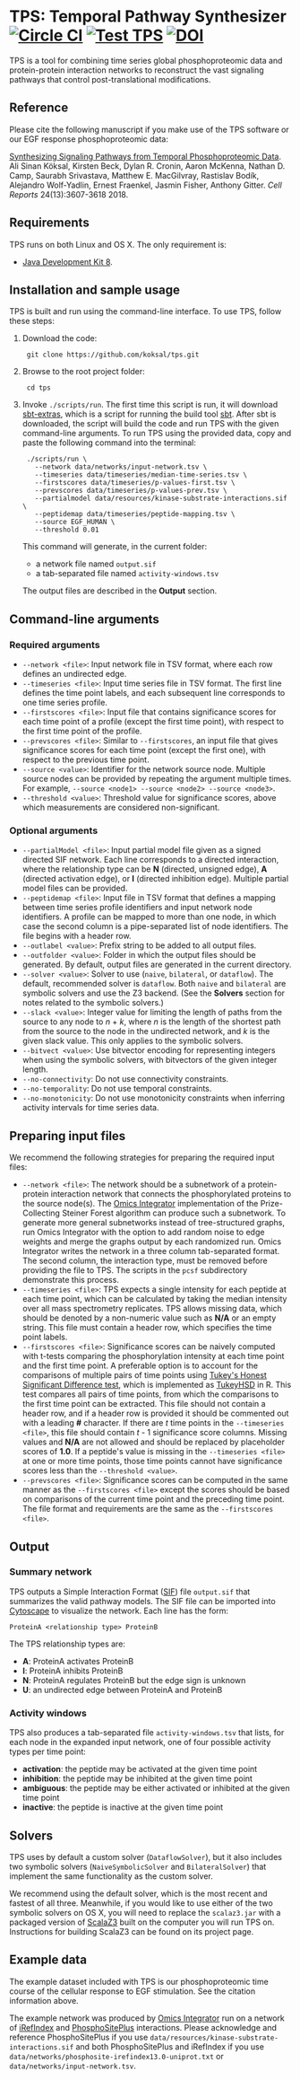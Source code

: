   [Cytoscape]: http://www.cytoscape.org/
  [iRefIndex]: http://irefindex.org/
  [Java Development Kit 8]: http://www.oracle.com/technetwork/java/javase/downloads/jdk8-downloads-2133151.html
  [Omics Integrator]: http://fraenkel.mit.edu/omicsintegrator
  [PhosphoSitePlus]: http://www.phosphosite.org/
  [sbt]: https://github.com/sbt/sbt
  [sbt-extras]: https://github.com/paulp/sbt-extras
  [ScalaZ3]: https://github.com/epfl-lara/ScalaZ3
  [SIF]: http://wiki.cytoscape.org/Cytoscape_User_Manual/Network_Formats
  [Tukey's Honest Significant Difference test]: https://en.wikipedia.org/wiki/Tukey%27s_range_test
  [TukeyHSD]: https://stat.ethz.ch/R-manual/R-patched/library/stats/html/TukeyHSD.html

# TPS: Temporal Pathway Synthesizer [![Circle CI](https://circleci.com/gh/koksal/tps.svg?style=svg)](https://circleci.com/gh/koksal/tps) [![Test TPS](https://github.com/gitter-lab/tps/actions/workflows/test.yml/badge.svg)](https://github.com/gitter-lab/tps/actions/workflows/test.yml) [![DOI](https://zenodo.org/badge/DOI/10.5281/zenodo.1215178.svg)](https://doi.org/10.5281/zenodo.1215178)


TPS is a tool for combining time series global phosphoproteomic data and
protein-protein interaction networks to reconstruct the vast signaling pathways
that control post-translational modifications.

## Reference

Please cite the following manuscript if you make use of the TPS software or our
EGF response phosphoproteomic data:

[Synthesizing Signaling Pathways from Temporal Phosphoproteomic Data](https://doi.org/10.1016/j.celrep.2018.08.085).
Ali Sinan Köksal, Kirsten Beck, Dylan R. Cronin, Aaron McKenna, Nathan D. Camp, Saurabh Srivastava, Matthew E. MacGilvray, Rastislav Bodík, Alejandro Wolf-Yadlin, Ernest Fraenkel, Jasmin Fisher, Anthony Gitter.
*Cell Reports* 24(13):3607-3618 2018.

## Requirements

TPS runs on both Linux and OS X. The only requirement is:
* [Java Development Kit 8].

## Installation and sample usage

TPS is built and run using the command-line interface. To use TPS, follow these
steps:

1. Download the code:

        git clone https://github.com/koksal/tps.git
2. Browse to the root project folder:

        cd tps
3. Invoke `./scripts/run`. The first time this script is run, it will download
   [sbt-extras], which is a script for running the build tool [sbt]. After sbt
   is downloaded, the script will build the code and run TPS with the given
   command-line arguments. To run TPS using the provided data, copy and paste
   the following command into the terminal:

        ./scripts/run \
          --network data/networks/input-network.tsv \
          --timeseries data/timeseries/median-time-series.tsv \
          --firstscores data/timeseries/p-values-first.tsv \
          --prevscores data/timeseries/p-values-prev.tsv \
          --partialmodel data/resources/kinase-substrate-interactions.sif \
          --peptidemap data/timeseries/peptide-mapping.tsv \
          --source EGF_HUMAN \
          --threshold 0.01
   This command will generate, in the current folder:
   - a network file named `output.sif`
   - a tab-separated file named `activity-windows.tsv`

   The output files are described in the **Output** section.

## Command-line arguments

### Required arguments

- `--network <file>`: Input network file in TSV format, where each row defines an undirected edge.
- `--timeseries <file>`: Input time series file in TSV format. The first line defines the time point labels, and each subsequent line corresponds to one time series profile.
- `--firstscores <file>`: Input file that contains significance scores for each time point of a profile (except the first time point), with respect to the first time point of the profile.
- `--prevscores <file>`: Similar to `--firstscores`, an input file that gives significance scores for each time point (except the first one), with respect to the previous time point.
- `--source <value>`: Identifier for the network source node. Multiple source nodes can be provided by repeating the argument multiple times. For example, `--source <node1> --source <node2> --source <node3>`.
- `--threshold <value>`: Threshold value for significance scores, above which measurements are considered non-significant.

### Optional arguments

- `--partialModel <file>`: Input partial model file given as a signed directed SIF network. Each line corresponds to a directed interaction, where the relationship type can be **N** (directed, unsigned edge), **A** (directed activation edge), or **I** (directed inhibition edge). Multiple partial model files can be provided.
- `--peptidemap <file>`: Input file in TSV format that defines a mapping between time series profile identifiers and input network node identifiers. A profile can be mapped to more than one node, in which case the second column is a pipe-separated list of node identifiers. The file begins with a header row.
- `--outlabel <value>`: Prefix string to be added to all output files.
- `--outfolder <value>`: Folder in which the output files should be generated. By default, output files are generated in the current directory.
- `--solver <value>`: Solver to use (`naive`, `bilateral`, or `dataflow`). The default, recommended solver is `dataflow`. Both `naive` and `bilateral` are symbolic solvers and use the Z3 backend. (See the **Solvers** section for notes related to the symbolic solvers.)
- `--slack <value>`: Integer value for limiting the length of paths from the source to any node to *n* + *k*, where *n* is the length of the shortest path from the source to the node in the undirected network, and *k* is the given slack value. This only applies to the symbolic solvers.
- `--bitvect <value>`: Use bitvector encoding for representing integers when using the symbolic solvers, with bitvectors of the given integer length.
- `--no-connectivity`: Do not use connectivity constraints.
- `--no-temporality`: Do not use temporal constraints.
- `--no-monotonicity`: Do not use monotonicity constraints when inferring activity intervals for time series data.

## Preparing input files

We recommend the following strategies for preparing the required input files:
- `--network <file>`: The network should be a subnetwork of a protein-protein
interaction network that connects the phosphorylated proteins to the source node(s).
The [Omics Integrator] implementation of the Prize-Collecting Steiner Forest
algorithm can produce such a subnetwork. To generate more general subnetworks
instead of tree-structured graphs, run Omics Integrator with the option to add random
noise to edge weights and merge the graphs output by each randomized run. Omics Integrator
writes the network in a three column tab-separated format. The second column, the
interaction type, must be removed before providing the file to TPS. The scripts in
the `pcsf` subdirectory demonstrate this process.
- `--timeseries <file>`: TPS expects a single intensity for each peptide at each time point,
which can be calculated by taking the median intensity over all mass spectrometry replicates.
TPS allows missing data, which should be denoted by a non-numeric value such as **N/A**
or an empty string. This file must contain a header row, which specifies the time point
labels.
- `--firstscores <file>`: Significance scores can be naively computed with t-tests
comparing the phosphorylation intensity at each time point and the first time point.
A preferable option is to account for the comparisons of multiple pairs of time
points using [Tukey's Honest Significant Difference test], which is implemented as [TukeyHSD]
in R. This test compares all pairs of time points, from which the comparisons to the
first time point can be extracted. This file should not contain a header row, and if a
header row is provided it should be commented out with a leading **#** character. If
there are *t* time points in the `--timeseries <file>`, this file should contain
*t* - 1 significance score columns. Missing values and **N/A** are not allowed and
should be replaced by placeholder scores of **1.0**. If a peptide's value is missing
in the `--timeseries <file>` at one or more time points, those time points cannot have
significance scores less than the `--threshold <value>`.
- `--prevscores <file>`: Significance scores can be computed in the same manner as the
`--firstscores <file>` except the scores should be based on comparisons of the current
time point and the preceding time point. The file format and requirements are the same
as the `--firstscores <file>`.

## Output

### Summary network

TPS outputs a Simple Interaction Format ([SIF]) file `output.sif` that
summarizes the valid pathway models. The SIF file can be imported into
[Cytoscape] to visualize the network. Each line has the form:
```
ProteinA <relationship type> ProteinB
```
The TPS relationship types are:
* **A**: ProteinA activates ProteinB
* **I**: ProteinA inhibits ProteinB
* **N**: ProteinA regulates ProteinB but the edge sign is unknown
* **U**: an undirected edge between ProteinA and ProteinB

### Activity windows

TPS also produces a tab-separated file `activity-windows.tsv` that lists, for
each node in the expanded input network, one of four possible activity types
per time point:
* **activation**: the peptide may be activated at the given time point
* **inhibition**: the peptide may be inhibited at the given time point
* **ambiguous**: the peptide may be either activated or inhibited at the given time point
* **inactive**: the peptide is inactive at the given time point

## Solvers

TPS uses by default a custom solver (`DataflowSolver`), but it also includes
two symbolic solvers (`NaiveSymbolicSolver` and `BilateralSolver`) that
implement the same functionality as the custom solver.

We recommend using the default solver, which is the most recent and fastest of
all three. Meanwhile, if you would like to use either of the two symbolic
solvers on OS X, you will need to replace the `scalaz3.jar` with a packaged
version of [ScalaZ3] built on the computer you will run TPS on. Instructions
for building ScalaZ3 can be found on its project page.

## Example data

The example dataset included with TPS is our phosphoproteomic time course of the
cellular response to EGF stimulation. See the citation information above.

The example network was produced by [Omics Integrator] run on a network
of [iRefIndex] and [PhosphoSitePlus] interactions. Please acknowledge
and reference PhosphoSitePlus if you use `data/resources/kinase-substrate-interactions.sif`
and both PhosphoSitePlus and iRefIndex if you use `data/networks/phosphosite-irefindex13.0-uniprot.txt`
or `data/networks/input-network.tsv`.

